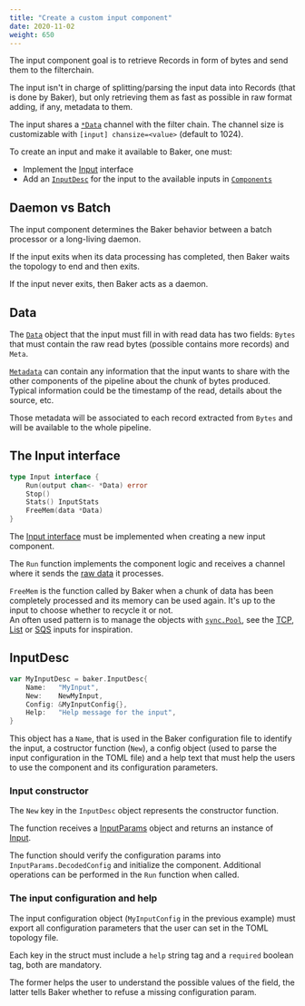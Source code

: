 ```yaml
---
title: "Create a custom input component"
date: 2020-11-02
weight: 650
---
```

The input component goal is to retrieve Records in form of bytes and send them to the filterchain.

The input isn't in charge of splitting/parsing the input data into Records (that is done by Baker),
but only retrieving them as fast as possible in raw format adding, if any, metadata to them.

The input shares a [`*Data`](https://pkg.go.dev/github.com/AdRoll/baker#Data) channel with the
filter chain. The channel size is customizable with `[input] chansize=<value>` (default to 1024).

To create an input and make it available to Baker, one must:

* Implement the [Input](https://pkg.go.dev/github.com/AdRoll/baker#Input) interface
* Add an [`InputDesc`](https://pkg.go.dev/github.com/AdRoll/baker#InputDesc) for the input to
the available inputs in [`Components`](https://pkg.go.dev/github.com/AdRoll/baker#Components)

## Daemon vs Batch

The input component determines the Baker behavior between a batch processor or a long-living daemon.

If the input exits when its data processing has completed, then Baker waits the topology to end
and then exits.

If the input never exits, then Baker acts as a daemon.

## Data

The [`Data`](https://pkg.go.dev/github.com/AdRoll/baker#Data) object that the input must fill in
with read data has two fields: `Bytes` that must contain the raw read bytes (possible contains
more records) and `Meta`.

[`Metadata`](https://pkg.go.dev/github.com/AdRoll/baker#Metadata) can contain any information
that the input wants to share with the other components of the pipeline about the chunk of bytes
produced.  
Typical information could be the timestamp of the read, details about the source, etc. 

Those metadata will be associated to each record extracted from `Bytes` and will be available
to the whole pipeline.

## The Input interface

```go
type Input interface {
	Run(output chan<- *Data) error
	Stop()
	Stats() InputStats
	FreeMem(data *Data)
}
```

The [Input interface](https://pkg.go.dev/github.com/AdRoll/baker#Input) must be implemented when
creating a new input component.

The `Run` function implements the component logic and receives a channel where it sends the
[raw data](https://pkg.go.dev/github.com/AdRoll/baker#Data) it processes.

`FreeMem` is the function called by Baker when a chunk of data has been completely processed and
its memory can be used again. It's up to the input to choose whether to recycle it or not.  
An often used pattern is to manage the objects with [`sync.Pool`](https://golang.org/pkg/sync/#Pool),
see the [TCP](https://github.com/AdRoll/baker/blob/main/input/tcp.go),
[List](https://github.com/AdRoll/baker/blob/main/input/list.go) or
[SQS](https://github.com/AdRoll/baker/blob/main/input/sqs.go) inputs for inspiration.

## InputDesc

```go
var MyInputDesc = baker.InputDesc{
	Name:   "MyInput",
	New:    NewMyInput,
	Config: &MyInputConfig{},
	Help:   "Help message for the input",
}
```

This object has a `Name`, that is used in the Baker configuration file to identify the input,
a costructor function (`New`), a config object (used to parse the input configuration in the
TOML file) and a help text that must help the users to use the component and its configuration
parameters.

### Input constructor

The `New` key in the `InputDesc` object represents the constructor function.

The function receives a [InputParams](https://pkg.go.dev/github.com/AdRoll/baker#InputParams)
object and returns an instance of [Input](https://pkg.go.dev/github.com/AdRoll/baker#Input).

The function should verify the configuration params into `InputParams.DecodedConfig` and initialize
the component. Additional operations can be performed in the `Run` function when called.

### The input configuration and help

The input configuration object (`MyInputConfig` in the previous example) must export all
configuration parameters that the user can set in the TOML topology file.

Each key in the struct must include a `help` string tag and a `required` boolean tag, both are
mandatory.

The former helps the user to understand the possible values of the field, the latter tells Baker
whether to refuse a missing configuration param.
